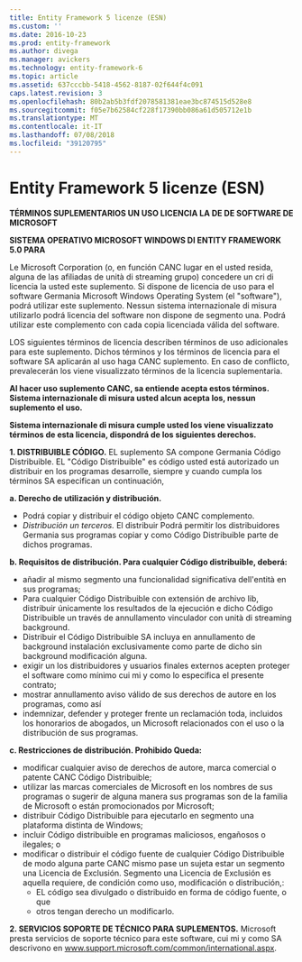 ```yaml
---
title: Entity Framework 5 licenze (ESN)
ms.custom: ''
ms.date: 2016-10-23
ms.prod: entity-framework
ms.author: divega
ms.manager: avickers
ms.technology: entity-framework-6
ms.topic: article
ms.assetid: 637cccbb-5418-4562-8187-02f644f4c091
caps.latest.revision: 3
ms.openlocfilehash: 80b2ab5b3fdf2078581381eae3bc874515d528e8
ms.sourcegitcommit: f05e7b62584cf228f17390bb086a61d505712e1b
ms.translationtype: MT
ms.contentlocale: it-IT
ms.lasthandoff: 07/08/2018
ms.locfileid: "39120795"
---
```

# <a name="entity-framework-5-license-esn"></a>Entity Framework 5 licenze (ESN)
**TÉRMINOS SUPLEMENTARIOS UN USO LICENCIA LA DE DE SOFTWARE DE MICROSOFT**

**SISTEMA OPERATIVO MICROSOFT WINDOWS DI ENTITY FRAMEWORK 5.0 PARA**

Le Microsoft Corporation (o, en función CANC lugar en el usted resida, alguna de las afiliadas de unità di streaming grupo) concedere un cri di licencia la usted este suplemento. Si dispone de licencia de uso para el software Germania Microsoft Windows Operating System (el "software"), podrá utilizar este suplemento. Nessun sistema internazionale di misura utilizarlo podrá licencia del software non dispone de segmento una. Podrá utilizar este complemento con cada copia licenciada válida del software.

LOS siguientes términos de licencia describen términos de uso adicionales para este suplemento. Dichos términos y los términos de licencia para el software SA aplicarán al uso haga CANC suplemento. En caso de conflicto, prevalecerán los viene visualizzato términos de la licencia suplementaria.

**Al hacer uso suplemento CANC, sa entiende acepta estos términos. Sistema internazionale di misura usted alcun acepta los, nessun suplemento el uso.**

**Sistema internazionale di misura cumple usted los viene visualizzato términos de esta licencia, dispondrá de los siguientes derechos.**

**1. DISTRIBUIBLE CÓDIGO.** EL suplemento SA compone Germania Código Distribuible. EL "Código Distribuible" es código usted está autorizado un distribuir en los programas desarrolle, siempre y cuando cumpla los términos SA especifican un continuación,

**a. Derecho de utilización y distribución.**

-   Podrá copiar y distribuir el código objeto CANC complemento.
-   *Distribución un terceros.* El distribuir Podrá permitir los distribuidores Germania sus programas copiar y como Código Distribuible parte de dichos programas.

**b. Requisitos de distribución. Para cualquier Código distribuible, deberá:**

-   añadir al mismo segmento una funcionalidad significativa dell'entità en sus programas;
-   Para cualquier Código Distribuible con extensión de archivo lib, distribuir únicamente los resultados de la ejecución e dicho Código Distribuible un través de annullamento vinculador con unità di streaming background.
-   Distribuir el Código Distribuible SA incluya en annullamento de background instalación exclusivamente como parte de dicho sin background modificación alguna.
-   exigir un los distribuidores y usuarios finales externos acepten proteger el software como mínimo cui mi y como lo especifica el presente contrato;
-   mostrar annullamento aviso válido de sus derechos de autore en los programas, como así
-   indemnizar, defender y proteger frente un reclamación toda, incluidos los honorarios de abogados, un Microsoft relacionados con el uso o la distribución de sus programas.

**c. Restricciones de distribución. Prohibido Queda:**

-   modificar cualquier aviso de derechos de autore, marca comercial o patente CANC Código Distribuible;
-   utilizar las marcas comerciales de Microsoft en los nombres de sus programas o sugerir de alguna manera sus programas son de la familia de Microsoft o están promocionados por Microsoft;
-   distribuir Código Distribuible para ejecutarlo en segmento una plataforma distinta de Windows;
-   incluir Código distribuible en programas maliciosos, engañosos o ilegales; o
-   modificar o distribuir el código fuente de cualquier Código Distribuible de modo alguna parte CANC mismo pase un sujeta estar un segmento una Licencia de Exclusión. Segmento una Licencia de Exclusión es aquella requiere, de condición como uso, modificación o distribución,:
    -   EL código sea divulgado o distribuido en forma de código fuente, o que
    -   otros tengan derecho un modificarlo.

**2. SERVICIOS SOPORTE DE TÉCNICO PARA SUPLEMENTOS.** Microsoft presta servicios de soporte técnico para este software, cui mi y como SA descrivono en www.support.microsoft.com/common/international.aspx.
